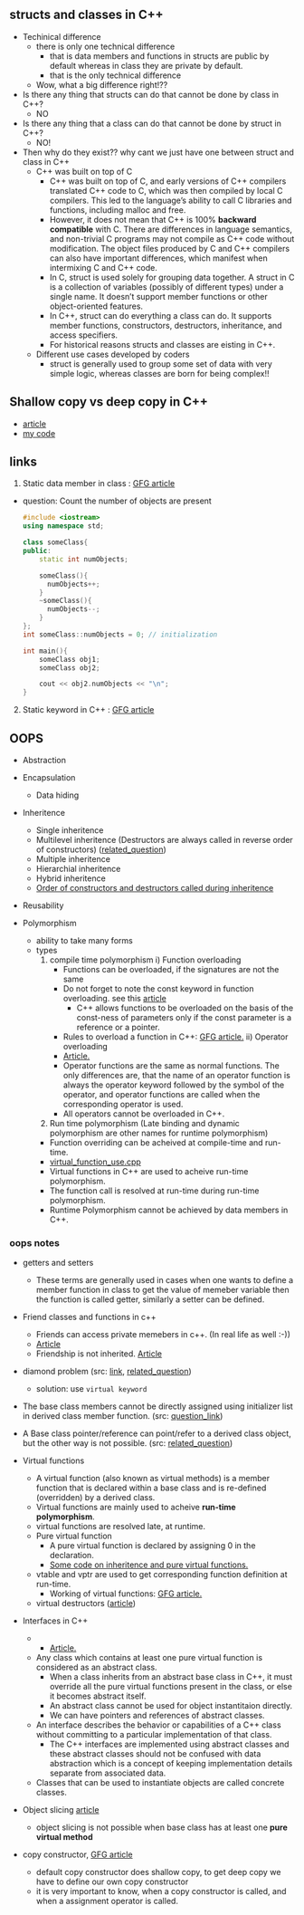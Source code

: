 ## structs and classes in C++
- Techinical difference
  - there is only one technical difference
    - that is data members and functions in structs are public by default whereas in class they are private by default.
    - that is the only technical difference
  - Wow, what a big difference right!??
- Is there any thing that structs can do that cannot be done by class in C++?
  - NO
- Is there any thing that a class can do that cannot be done by struct in C++?
  - NO! 
- Then why do they exist?? why cant we just have one between struct and class in C++
  - C++ was built on top of C
    -  C++ was built on top of C, and early versions of C++ compilers translated C++ code to C, which was then compiled by local C compilers. This led to the language’s ability to call C libraries and functions, including malloc and free.
    -  However, it does not mean that C++ is 100% **backward compatible** with C. There are differences in language semantics, and non-trivial C programs may not compile as C++ code without modification. The object files produced by C and C++ compilers can also have important differences, which manifest when intermixing C and C++ code.
    -  In C, struct is used solely for grouping data together. A struct in C is a collection of variables (possibly of different types) under a single name. It doesn’t support member functions or other object-oriented features.
    - In C++, struct can do everything a class can do. It supports member functions, constructors, destructors, inheritance, and access specifiers.
    - For historical reasons structs and classes are eisting in C++.
  - Different use cases developed by coders
    - struct is generally used to group some set of data with very simple logic, whereas classes are born for being complex!!

## Shallow copy vs deep copy in C++
- [article](https://www.geeksforgeeks.org/shallow-copy-and-deep-copy-in-c/)
- [my code](shallow_vs_deep.cpp)




## links
1) Static data member in class : [GFG article](https://www.geeksforgeeks.org/cpp-static-data-members/)
  - question: Count the number of objects are present 
      ```cpp
      #include <iostream>
      using namespace std;

      class someClass{
      public:
          static int numObjects;

          someClass(){
            numObjects++;
          }
          ~someClass(){
            numObjects--;
          }
      };
      int someClass::numObjects = 0; // initialization

      int main(){
          someClass obj1;
          someClass obj2;

          cout << obj2.numObjects << "\n";
      }
      ```
2) Static keyword in C++ : [GFG article](https://www.geeksforgeeks.org/static-keyword-cpp/)


## OOPS
- Abstraction

- Encapsulation
  - Data hiding

- Inheritence
  - Single inheritence
  - Multilevel inheritence (Destructors are always called in reverse order of constructors) ([related_question](https://www.geeksforgeeks.org/questions/c-inheritance-question-4/))	
  - Multiple inheritence
  - Hierarchial inheritence
  - Hybrid inheritence
  - [Order of constructors and destructors called during inheritence](https://www.geeksforgeeks.org/order-constructor-destructor-call-c/)

- Reusability

- Polymorphism
  - ability to take many forms
  - types
    1) compile time polymorphism
      i) Function overloading
        - Functions can be overloaded, if the signatures are not the same
        - Do not forget to note the const keyword in function overloading. see this [article](https://www.geeksforgeeks.org/function-overloading-and-const-functions/)
          - C++ allows functions to be overloaded on the basis of the const-ness of parameters only if the const parameter is a reference or a pointer. 
        - Rules to overload a function in C++: [GFG article.](https://www.geeksforgeeks.org/function-overloading-c/)
      ii) Operator overloading
        - [Article.](https://www.geeksforgeeks.org/operator-overloading-cpp/)
        - Operator functions are the same as normal functions. The only differences are, that the name of an operator function is always the operator keyword followed by the symbol of the operator, and operator functions are called when the corresponding operator is used. 
        - All operators cannot be overloaded in C++.
    2) Run time polymorphism (Late binding and dynamic polymorphism are other names for runtime polymorphism)
      - Function overriding can be acheived at compile-time and run-time.
      - [virtual_function_use.cpp](virtual_function_use.cpp)
      - Virtual functions in C++ are used to acheive run-time polymorphism.
      - The function call is resolved at run-time during run-time polymorphism.
      - Runtime Polymorphism cannot be achieved by data members in C++.

### oops notes
- getters and setters
  - These terms are generally used in cases when one wants to define a member function in class to get the value of memeber variable then the function is called getter, similarly a setter can be defined.

- Friend classes and functions in c++
  - Friends can access private memebers in c++. (In real life as well :-))
  - [Article](https://www.geeksforgeeks.org/friend-class-function-cpp/)
  - Friendship is not inherited. [Article](https://www.geeksforgeeks.org/inheritance-and-friendship-in-cpp/)

- diamond problem (src: [link](https://www.geeksforgeeks.org/multiple-inheritance-in-c/), [related_question](https://www.geeksforgeeks.org/questions/c-inheritance-question-12/))
  - solution: use ```virtual keyword```

- The base class members cannot be directly assigned using initializer list in derived class member function. (src: [question_link](https://www.geeksforgeeks.org/questions/c-inheritance-question-11/))
- A Base class pointer/reference can point/refer to a derived class object, but the other way is not possible. (src: [related_question](https://www.geeksforgeeks.org/questions/c-inheritance-question-6/))

- Virtual functions
  - A virtual function (also known as virtual methods) is a member function that is declared within a base class and is re-defined (overridden) by a derived class.
  - Virtual functions are mainly used to acheive **run-time polymorphism**.
  - virtual functions are resolved late, at runtime.
  - Pure virtual function
    - A pure virtual function is declared by assigning 0 in the declaration.
    - [Some code on inheritence and pure virtual functions.](pure_virtual.cpp)
  - vtable and vptr are used to get corresponding function definition at run-time.
    - Working of virtual functions: [GFG article.](https://www.geeksforgeeks.org/virtual-function-cpp/)
  - virtual destructors ([article](https://www.geeksforgeeks.org/virtual-destructor/))

- Interfaces in C++
  - - [Article.](https://www.geeksforgeeks.org/implement-interfaces-using-abstract-class-in-c/)
  - Any class which contains at least one pure virtual function is considered as an abstract class.
    - When a class inherits from an abstract base class in C++, it must override all the pure virtual functions present in the class, or else it becomes abstract itself.
    - An abstract class cannot be used for object instantitaion directly.
    - We can have pointers and references of abstract classes.
  - An interface describes the behavior or capabilities of a C++ class without committing to a particular implementation of that class.
    - The C++ interfaces are implemented using abstract classes and these abstract classes should not be confused with data abstraction which is a concept of keeping implementation details separate from associated data.
  - Classes that can be used to instantiate objects are called concrete classes.

- Object slicing [article](https://www.geeksforgeeks.org/object-slicing-in-c/)
  - object slicing is not possible when base class has at least one **pure virtual method**

- copy constructor, [GFG article](https://www.geeksforgeeks.org/copy-constructor-in-cpp/)
  - default copy constructor does shallow copy, to get deep copy we have to define our own copy constructor
  - it is very important to know, when a copy constructor is called, and when a assignment operator is called.